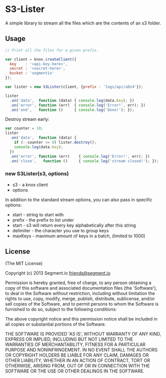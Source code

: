 S3-Lister
=========

A simple library to stream all the files which are the contents of an s3 folder.


## Usage

```javascript
// Print all the files for a given prefix.

var client = knox.createClient({
  key    : '<api-key-here>',
  secret : '<secret-here>',
  bucket : 'segmentio'
});

var lister = new S3Lister(client, {prefix : 'logs/api/a0z4'});

lister
  .on('data',  function (data) { console.log(data.Key); })
  .on('error', function (err)  { console.log('Error!', err); })
  .on('end',   function ()     { console.log('Done!'); });
```

Destroy stream early:

```javascript
var counter = 10;
lister
  .on('data',  function (data) {
    if (--counter <= 0) lister.destroy();
    console.log(data.Key);
  })
  .on('error', function (err)    { console.log('Error!', err); })
  .on('close',   function ()     { console.log('stream closed!'); });
```


### new S3Lister(s3, options)

* s3      - a knox client
* options

In addition to the standard stream options, you can also pass in specific options:

* start     - string to start with
* prefix    - the prefix to list under
* start     - s3 will return every key alphabetically after this string
* delimiter - the character you use to group keys
* maxKeys   - maximum amount of keys in a batch, (limited to 1000)


## License

(The MIT License)

Copyright (c) 2013 Segment.io <friends@segment.io>

Permission is hereby granted, free of charge, to any person obtaining a copy of this software and associated documentation files (the 'Software'), to deal in the Software without restriction, including without limitation the rights to use, copy, modify, merge, publish, distribute, sublicense, and/or sell copies of the Software, and to permit persons to whom the Software is furnished to do so, subject to the following conditions:

The above copyright notice and this permission notice shall be included in all copies or substantial portions of the Software.

THE SOFTWARE IS PROVIDED 'AS IS', WITHOUT WARRANTY OF ANY KIND, EXPRESS OR IMPLIED, INCLUDING BUT NOT LIMITED TO THE WARRANTIES OF MERCHANTABILITY, FITNESS FOR A PARTICULAR PURPOSE AND NONINFRINGEMENT. IN NO EVENT SHALL THE AUTHORS OR COPYRIGHT HOLDERS BE LIABLE FOR ANY CLAIM, DAMAGES OR OTHER LIABILITY, WHETHER IN AN ACTION OF CONTRACT, TORT OR OTHERWISE, ARISING FROM, OUT OF OR IN CONNECTION WITH THE SOFTWARE OR THE USE OR OTHER DEALINGS IN THE SOFTWARE.
